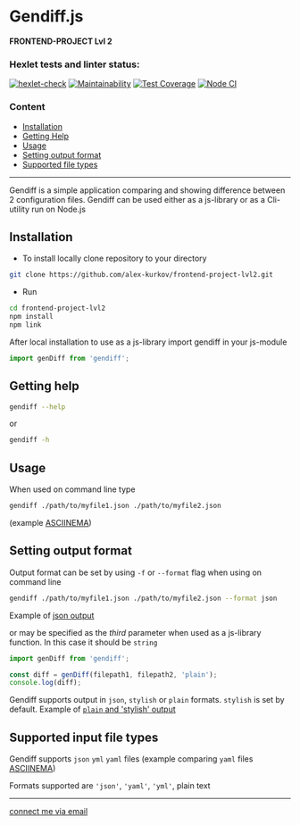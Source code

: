 # **Gendiff.js**
**FRONTEND-PROJECT Lvl 2**

### Hexlet tests and linter status:
[![hexlet-check](https://github.com/alex-kurkov/frontend-project-lvl2/workflows/hexlet-check/badge.svg?event=label)](https://github.com/alex-kurkov/frontend-project-lvl2/actions)
[![Maintainability](https://api.codeclimate.com/v1/badges/85303ccfa256cfbe3cdb/maintainability)](https://codeclimate.com/github/alex-kurkov/frontend-project-lvl2/maintainability)
[![Test Coverage](https://api.codeclimate.com/v1/badges/85303ccfa256cfbe3cdb/test_coverage)](https://codeclimate.com/github/alex-kurkov/frontend-project-lvl2/test_coverage)
[![Node CI](https://github.com/alex-kurkov/frontend-project-lvl2/workflows/Node%20CI/badge.svg)](https://github.com/alex-kurkov/frontend-project-lvl2/actions)

### **Content**
  - [Installation](#installation)
  - [Getting Help](#getting-help)
  - [Usage](#Usage)
  - [Setting output format](#Setting-output-format)
  - [Supported file types](#Supported-file-types)
---------------------

Gendiff is a simple application comparing and showing difference between 2 configuration files. 
Gendiff can be used either as a js-library or as a Cli-utility run on Node.js

## Installation
- To install locally clone repository to your directory
```bash
git clone https://github.com/alex-kurkov/frontend-project-lvl2.git
```
- Run 
```bash
cd frontend-project-lvl2
npm install
npm link
```

After local installation to use as a js-library import gendiff in your js-module
```js
import genDiff from 'gendiff';
```

## Getting help
```bash
gendiff --help
```
or
```bash
gendiff -h
```
## Usage
When used on command line type
```bash
gendiff ./path/to/myfile1.json ./path/to/myfile2.json
```
(example [ASCIINEMA](https://asciinema.org/a/Ppb8qI7HEP8oHJkmmGSSdUgO1))

## Setting output format
Output format can be set by using `-f` or `--format` flag when using on command line
```bash
gendiff ./path/to/myfile1.json ./path/to/myfile2.json --format json
```
Example of [json output](https://asciinema.org/a/Q7jM7dmSeA3JD1him6ny4zr0f)

or may be specified as the *third* parameter when used as a js-library function. In this case it should be `string`
```js
import genDiff from 'gendiff';

const diff = genDiff(filepath1, filepath2, 'plain');
console.log(diff);
```
Gendiff supports output in `json`, `stylish` or `plain` formats. `stylish` is set by default. Example of [`plain` and 'stylish' output](https://asciinema.org/a/LhSpGzdBAzrnlUW9rD1ZCAeIU)

## Supported input file types
Gendiff supports `json` `yml` `yaml` files
(example comparing `yaml` files [ASCIINEMA](https://asciinema.org/a/2CkYibYuvyxenPjyTCzd8qjBX))

Formats supported are `'json'`, `'yaml'`, `'yml'`, plain text

 
--------
[connect me via email](mailto:alexkourkov@yandex.ru "Email")
